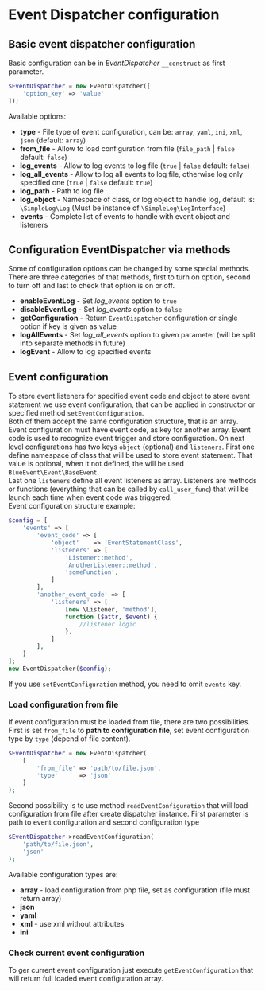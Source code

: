 # Event Dispatcher configuration

## Basic event dispatcher configuration
Basic configuration can be in _EventDispatcher_ `__construct` as first parameter.

```php
$EventDispatcher = new EventDispatcher([
    'option_key' => 'value'
]);
```

Available options:

* **type** - File type of event configuration, can be: `array`, `yaml`, `ini`, `xml`, `json` (default: `array`)
* **from_file** - Allow to load configuration from file (`file_path` | `false` default: `false`)
* **log_events** - Allow to log events to log file (`true` | `false` default: `false`)
* **log_all_events** - Allow to log all events to log file, otherwise log only specified one (`true` | `false` default: `true`)
* **log_path** - Path to log file
* **log_object** - Namespace of class, or log object to handle log, default is: `\SimpleLog\Log` (Must be instance of `\SimpleLog\LogInterface`)
* **events** - Complete list of events to handle with event object and listeners

## Configuration EventDispatcher via methods
Some of configuration options can be changed by some special methods. There are
three categories of that methods, first to turn on option, second to turn off
and last to check that option is on or off.

* **enableEventLog** - Set *log_events* option to `true`
* **disableEventLog** - Set *log_events* option to `false`
* **getConfiguration** - Return `EventDispatcher` configuration or single option if key is given as value
* **logAllEvents** - Set *log_all_events* option to given parameter (will be split into separate methods in future)
* **logEvent** - Allow to log specified events

## Event configuration
To store event listeners for specified event code and object to store event statement
we use event configuration, that can be applied in constructor or specified
method `setEventConfiguration`.  
Both of them accept the same configuration structure, that is an array.  
Event configuration must have event code, as key for another array. Event code
is used to recognize event trigger and store configuration. On next level configurations
has two keys `object` (optional) and `listeners`. First one define namespace
of class that will be used to store event statement. That value is optional, when
it not defined, the will be used `BlueEvent\Event\BaseEvent`.  
Last one `listeners` define all event listeners as array. Listeners are methods
or functions (everything that can be called by `call_user_func`) that will be
launch each time when event code was triggered.  
Event configuration structure example:

```php
$config = [
    'events' => [
        'event_code' => [
            'object'    => 'EventStatementClass',
            'listeners' => [
                'Listener::method',
                'AnotherListener::method',
                'someFunction',
            ]
        ],
        'another_event_code' => [
            'listeners' => [
                [new \Listener, 'method'],
                function ($attr, $event) {
                    //listener logic
                },
            ]
        ],
    ]
];
new EventDispatcher($config);
```

If you use `setEventConfiguration` method, you need to omit `events` key.

### Load configuration from file
If event configuration must be loaded from file, there are two possibilities.  
First is set `from_file` to __path to configuration file__, set event configuration type by `type` (depend of file content).

```php
$EventDispatcher = new EventDispatcher(
    [
        'from_file' => 'path/to/file.json',
        'type'      => 'json'
    ]
);
```

Second possibility is to use method `readEventConfiguration` that will load configuration
from file after create dispatcher instance. First parameter is path to event configuration
and second configuration type

```php
$EventDispatcher->readEventConfiguration(
    'path/to/file.json',
    'json'
);
```

Available configuration types are:

* **array** - load configuration from php file, set as configuration (file must return array)
* **json**
* **yaml**
* **xml** - use xml without attributes
* **ini**

### Check current event configuration
To ger current event configuration just execute `getEventConfiguration` that will
return full loaded event configuration array.
